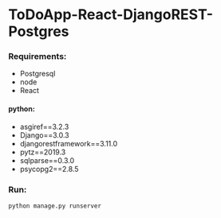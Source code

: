 # ToDoApp-React-DjangoREST-Postgres

### Requirements:
* Postgresql
* node
* React
#### python:
* asgiref==3.2.3
* Django==3.0.3
* djangorestframework==3.11.0
* pytz==2019.3
* sqlparse==0.3.0
* psycopg2==2.8.5

### Run:
```python manage.py runserver```
